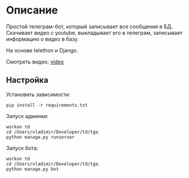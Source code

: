 # Описание

Простой телеграм-бот, который записывает все сообщения в БД. Скачивает видео с youtube, выкладывает его в телеграм, записывает информацию о видео в базу.

На основе telethon и Django.

Смотреть видео: [video](https://youtu.be/s9RHzPLtYWk)

## Настройка

Установить зависимости:

    pip install -r requirements.txt

Запуск админки:

    workon td
    cd /Users/vladimir/Developer/td/tga
    python manage.py runserver

Запуск бота:

    workon td
    cd /Users/vladimir/Developer/td/tga
    python manage.py bot
